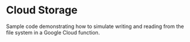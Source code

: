 # Cloud Storage

Sample code demonstrating how to simulate writing and reading from the file system in a Google Cloud function.
